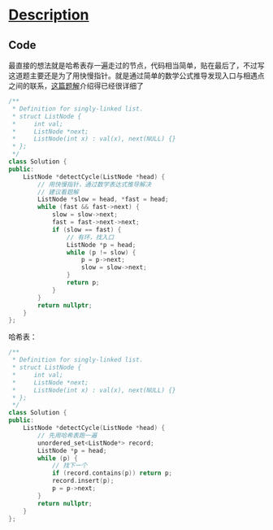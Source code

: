 # [Description](https://leetcode.cn/problems/linked-list-cycle-ii/description/)

## Code

最直接的想法就是哈希表存一遍走过的节点，代码相当简单，贴在最后了，不过写这道题主要还是为了用快慢指针。就是通过简单的数学公式推导发现入口与相遇点之间的联系，[这篇题解](https://leetcode.cn/problems/linked-list-cycle-ii/solutions/1999271/mei-xiang-ming-bai-yi-ge-shi-pin-jiang-t-nvsq)介绍得已经很详细了  

```cpp
/**
 * Definition for singly-linked list.
 * struct ListNode {
 *     int val;
 *     ListNode *next;
 *     ListNode(int x) : val(x), next(NULL) {}
 * };
 */
class Solution {
public:
    ListNode *detectCycle(ListNode *head) {
        // 用快慢指针，通过数学表达式推导解决
        // 建议看题解
        ListNode *slow = head, *fast = head;
        while (fast && fast->next) {
            slow = slow->next;
            fast = fast->next->next;
            if (slow == fast) {
                // 有环，找入口
                ListNode *p = head;
                while (p != slow) {
                    p = p->next;
                    slow = slow->next;
                }
                return p;
            }
        }
        return nullptr;
    }
};
```

哈希表：

```cpp
/**
 * Definition for singly-linked list.
 * struct ListNode {
 *     int val;
 *     ListNode *next;
 *     ListNode(int x) : val(x), next(NULL) {}
 * };
 */
class Solution {
public:
    ListNode *detectCycle(ListNode *head) {
        // 先用哈希表跑一遍
        unordered_set<ListNode*> record;
        ListNode *p = head;
        while (p) {
            // 找下一个
            if (record.contains(p)) return p;
            record.insert(p);
            p = p->next;
        }
        return nullptr;
    }
};
```
